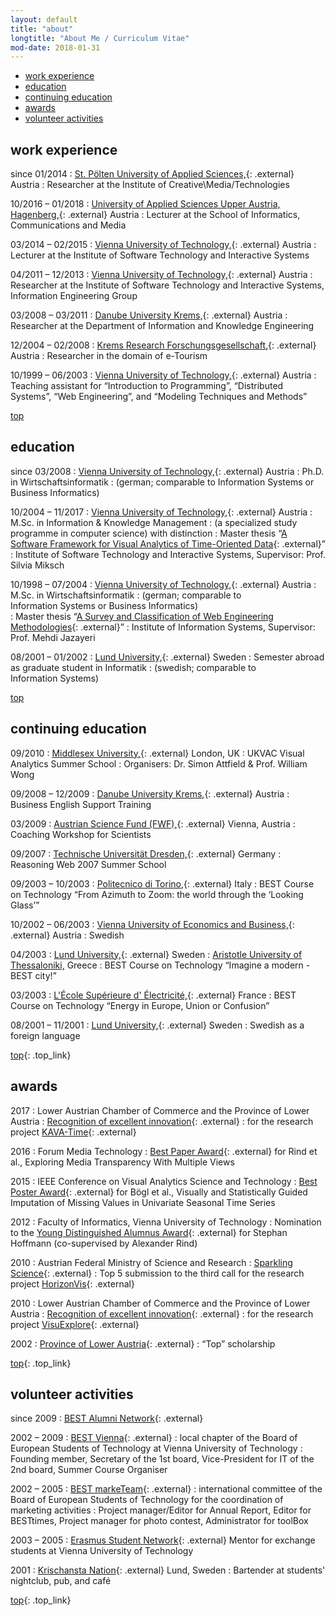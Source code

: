 ```yaml
---
layout: default
title: "about"
longtitle: "About Me / Curriculum Vitae"
mod-date: 2018-01-31
---
```


<ul class="toc">
    <li><a href="#work-experience">work experience</a></li>
    <li><a href="#education">education</a></li>
    <li><a href="#continuing-education">continuing education</a></li>
    <li><a href="#awards">awards</a></li>
    <li><a href="#volunteer-activities">volunteer activities</a></li>
</ul>

## work experience

since 01/2014
: [St.&nbsp;P&ouml;lten University of Applied Sciences,](https://www.fhstp.ac.at/){: .external} Austria
: Researcher at the Institute of Creative\Media/Technologies

10/2016 &ndash; 01/2018
: [University of Applied Sciences Upper Austria, Hagenberg,](https://www.fh-ooe.at/en/hagenberg-campus/){: .external} Austria
: Lecturer at the School of Informatics, Communications and Media

03/2014 &ndash; 02/2015
: [Vienna University of Technology,](http://ieg.ifs.tuwien.ac.at/){: .external} Austria
: Lecturer at the Institute of Software Technology and Interactive Systems

04/2011 &ndash; 12/2013
: [Vienna University of Technology,](http://ieg.ifs.tuwien.ac.at/){: .external} Austria
: Researcher at the Institute of Software Technology and Interactive Systems, Information Engineering Group

03/2008 &ndash; 03/2011
: [Danube University Krems,](http://www.donau-uni.ac.at/en/department/ike/){: .external} Austria
: Researcher at the Department of Information and Knowledge Engineering

12/2004 &ndash; 02/2008
: [Krems Research Forschungsgesellschaft,](http://www.kremsresearch.at/){: .external} Austria
: Researcher in the domain of e-Tourism

10/1999 &ndash; 06/2003
: [Vienna University of Technology,](http://www.tuwien.ac.at/){: .external} Austria
: Teaching assistant for &ldquo;Introduction to Programming&rdquo;,
 &ldquo;Distributed Systems&rdquo;, &ldquo;Web Engineering&rdquo;,
 and &ldquo;Modeling Techniques and Methods&rdquo;

<a class="top_link" href="#top">top</a>

## education

since 03/2008
: [Vienna University of Technology,](http://www.tuwien.ac.at/){: .external} Austria
: Ph.D. in <span xml:lang="de">Wirtschaftsinformatik</span>
: (german; comparable to Information&nbsp;Systems or Business&nbsp;Informatics)

10/2004 &ndash; 11/2017
: [Vienna University of Technology,](http://www.tuwien.ac.at/){: .external} Austria
: M.Sc. in Information &amp; Knowledge Management
: (a specialized study programme in computer science) with distinction
: Master thesis &ldquo;[A Software Framework for Visual Analytics of Time-Oriented Data](http://permalink.obvsg.at/AC14523555){: .external}&rdquo;
: Institute of Software Technology and Interactive Systems, Supervisor: Prof. Silvia Miksch

10/1998 &ndash; 07/2004
: [Vienna University of Technology,](http://www.tuwien.ac.at/){: .external} Austria
: M.Sc. in <span xml:lang="de">Wirtschaftsinformatik</span>
: (german; comparable to Information&nbsp;Systems or Business&nbsp;Informatics)<br />
: Master thesis &ldquo;[A Survey and Classification of Web Engineering Methodologies](http://permalink.obvsg.at/AC04235587){: .external}&rdquo;
: Institute of Information Systems, Supervisor: Prof. Mehdi Jazayeri

08/2001 &ndash; 01/2002
: [Lund University,](http://www.lu.se/){: .external} Sweden
: Semester abroad as graduate student in <span xml:lang="se">Informatik</span>
: (swedish; comparable to Information&nbsp;Systems)

<a class="top_link" href="#top">top</a>

##  continuing education

09/2010
: [Middlesex University,](http://www.eis.mdx.ac.uk/vass/){: .external} London, UK
: UKVAC Visual Analytics Summer School
: Organisers: Dr. Simon Attfield &amp; Prof. William Wong

09/2008 &ndash; 12/2009
: [Danube University Krems,](http://www.donau-uni.ac.at/en/){: .external} Austria
: Business English Support Training

03/2009
: [Austrian Science Fund (FWF),](http://www.fwf.ac.at/){: .external} Vienna, Austria
: Coaching Workshop for Scientists

09/2007
: [Technische Universit&auml;t Dresden,](http://tu-dresden.de/){: .external} Germany
: Reasoning Web 2007 Summer School

09/2003 &ndash; 10/2003
: [Politecnico di Torino,](http://www.polito.it/){: .external} Italy
: BEST Course on Technology &ldquo;From Azimuth to Zoom: the world through the &lsquo;Looking Glass&rsquo;&rdquo;

10/2002 &ndash; 06/2003
: [Vienna University of Economics and Business,](http://www.wu.ac.at/){: .external} Austria
: Swedish

04/2003
: [Lund University,](http://www.lu.se/){: .external} Sweden
:         <a href="http://www.auth.gr/" class="external">Aristotle University of Thessaloniki,</a> Greece
: BEST Course on Technology &ldquo;Imagine a modern - BEST city!&rdquo;

03/2003
: [L'&Eacute;cole Sup&eacute;rieure d' &Eacute;lectricit&eacute;,](http://www.supelec.fr/){: .external} France
: BEST Course on Technology &ldquo;Energy in Europe, Union or Confusion&rdquo;

08/2001 &ndash; 11/2001
: [Lund University,](http://www.lu.se/){: .external} Sweden
: Swedish as a foreign language

[top](#top){: .top_link}

## awards

2017
: Lower Austrian Chamber of Commerce and the Province of Lower Austria
: [Recognition of excellent innovation](http://www.innovationspreis-noe.at/){: .external}
:  for the research project
  [KAVA-Time](http://mc.fhstp.ac.at/projects/kava-time){: .external}

2016
: Forum Media Technology
: [Best Paper Award](http://www.ifs.tuwien.ac.at/~rind/preprint/FMT2016-best-paper.pdf){: .external}
for Rind et al., Exploring Media Transparency With Multiple Views

2015
: IEEE Conference on Visual Analytics Science and Technology
: [Best Poster Award](http://www.cvast.tuwien.ac.at/sites/default/files/BestPosterAward_0.pdf){: .external}
for B&ouml;gl et al., Visually and Statistically Guided Imputation of Missing Values in Univariate Seasonal Time Series

2012
: Faculty of Informatics, Vienna University of Technology
: Nomination to the [Young Distinguished Alumnus Award](http://www.informatik.tuwien.ac.at/studium/studierende/epilog/){: .external}
for Stephan Hoffmann (co-supervised by Alexander Rind)

2010
: Austrian Federal Ministry of Science and Research
: [Sparkling Science](http://www.sparklingscience.at/en/){: .external}
: Top 5 submission to the third call for the research project [HorizonVis](http://ieg.ifs.tuwien.ac.at/projects/HorizonVis/){: .external}

2010
: Lower Austrian Chamber of Commerce and the Province of Lower Austria
: [Recognition of excellent innovation](http://www.infinoe.at/901){: .external}
: for the research project
  [VisuExplore](http://ieg.ifs.tuwien.ac.at/projects/VisuExplore/){: .external}

2002
: [Province of Lower Austria](http://www.noe.gv.at/){: .external}
: &ldquo;Top&rdquo; scholarship

[top](#top){: .top_link}

## volunteer activities

since 2009
: [BEST Alumni Network](http://best.eu.org/alumni/){: .external}

2002 &ndash; 2009
: [BEST Vienna](http://bestvienna.at/){: .external}
: local chapter of the Board of European Students of Technology at Vienna University of Technology
: Founding member, Secretary of the 1st board, Vice-President for IT of the 2nd board, Summer Course Organiser

2002 &ndash; 2005
: [BEST markeTeam](http://best.eu.org/){: .external}
: international committee of the Board of European Students of Technology for the coordination of marketing activities
: Project manager/Editor for Annual Report, Editor for BESTtimes, Project manager for photo contest, Administrator for toolBox

2003 &ndash; 2005
: [Erasmus Student Network](http://www.buddynetwork.at/){: .external}
Mentor for exchange students at Vienna University of Technology

2001
: [Krischansta Nation](https://krnation.se/){: .external} Lund, Sweden
: Bartender at students' nightclub, pub, and caf&eacute;

[top](#top){: .top_link}
